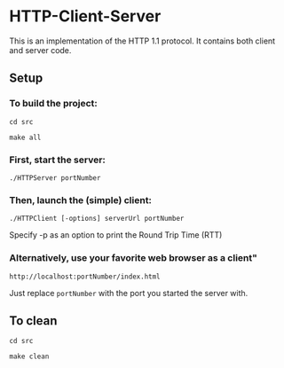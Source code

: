 # HTTP-Client-Server
This is an implementation of the HTTP 1.1 protocol. It contains both client and server code.

## Setup
### To build the project:

`cd src`

`make all`

### First, start the server:

`./HTTPServer portNumber`

### Then, launch the (simple) client:

`./HTTPClient [-options] serverUrl portNumber`

Specify -p as an option to print the Round Trip Time (RTT)

### Alternatively, use your favorite web browser as a client"

`http://localhost:portNumber/index.html`

Just replace `portNumber` with the port you started the server with.

## To clean
`cd src`

`make clean`
